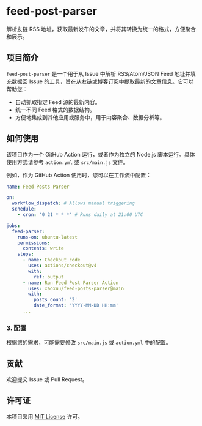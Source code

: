 # feed-post-parser

解析友链 RSS 地址，获取最新发布的文章，并将其转换为统一的格式，方便聚合和展示。

## 项目简介

`feed-post-parser` 是一个用于从 Issue 中解析 RSS/Atom/JSON Feed 地址并填充数据回 Issue 的工具，旨在从友链或博客订阅中提取最新的文章信息。它可以帮助您：

- 自动抓取指定 Feed 源的最新内容。
- 统一不同 Feed 格式的数据结构。
- 方便地集成到其他应用或服务中，用于内容聚合、数据分析等。

## 如何使用

该项目作为一个 GitHub Action 运行，或者作为独立的 Node.js 脚本运行。具体使用方式请参考 `action.yml` 或 `src/main.js` 文件。

例如，作为 GitHub Action 使用时，您可以在工作流中配置：

```yaml
name: Feed Posts Parser

on:
  workflow_dispatch: # Allows manual triggering
  schedule:
    - cron: '0 21 * * *' # Runs daily at 21:00 UTC

jobs:
  feed-parser:
    runs-on: ubuntu-latest
    permissions:
      contents: write
    steps:
      - name: Checkout code
        uses: actions/checkout@v4
        with:
          ref: output
      - name: Run Feed Post Parser Action
        uses: xaoxuu/feed-posts-parser@main
        with:
          posts_count: '2'
          date_format: 'YYYY-MM-DD HH:mm'
      ...
```

### 3. 配置

根据您的需求，可能需要修改 `src/main.js` 或 `action.yml` 中的配置。

## 贡献

欢迎提交 Issue 或 Pull Request。

## 许可证

本项目采用 [MIT License](LICENSE) 许可。
